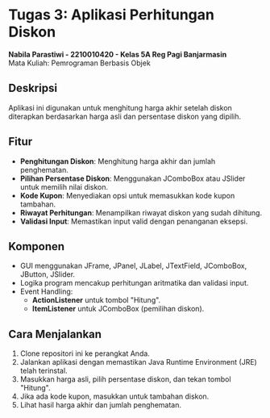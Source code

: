 # Tugas 3: Aplikasi Perhitungan Diskon

**Nabila Parastiwi - 2210010420 - Kelas 5A Reg Pagi Banjarmasin**  
Mata Kuliah: Pemrograman Berbasis Objek

## Deskripsi

Aplikasi ini digunakan untuk menghitung harga akhir setelah diskon diterapkan berdasarkan harga asli dan persentase diskon yang dipilih.

## Fitur

- **Penghitungan Diskon**: Menghitung harga akhir dan jumlah penghematan.
- **Pilihan Persentase Diskon**: Menggunakan JComboBox atau JSlider untuk memilih nilai diskon.
- **Kode Kupon**: Menyediakan opsi untuk memasukkan kode kupon tambahan.
- **Riwayat Perhitungan**: Menampilkan riwayat diskon yang sudah dihitung.
- **Validasi Input**: Memastikan input valid dengan penanganan eksepsi.

## Komponen

- GUI menggunakan JFrame, JPanel, JLabel, JTextField, JComboBox, JButton, JSlider.
- Logika program mencakup perhitungan aritmatika dan validasi input.
- Event Handling:
  - **ActionListener** untuk tombol "Hitung".
  - **ItemListener** untuk JComboBox (pemilihan diskon).

## Cara Menjalankan

1. Clone repositori ini ke perangkat Anda.
2. Jalankan aplikasi dengan memastikan Java Runtime Environment (JRE) telah terinstal.
3. Masukkan harga asli, pilih persentase diskon, dan tekan tombol "Hitung".
4. Jika ada kode kupon, masukkan untuk tambahan diskon.
5. Lihat hasil harga akhir dan jumlah penghematan.
